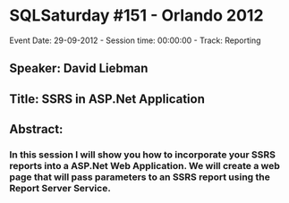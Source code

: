 # SQLSaturday #151 - Orlando 2012
Event Date: 29-09-2012 - Session time: 00:00:00 - Track: Reporting
## Speaker: David Liebman
## Title: SSRS in ASP.Net Application
## Abstract:
### In this session I will show you how to incorporate your SSRS reports into a ASP.Net Web Application. We will create a web page that will pass parameters to an SSRS report using the Report Server Service.
